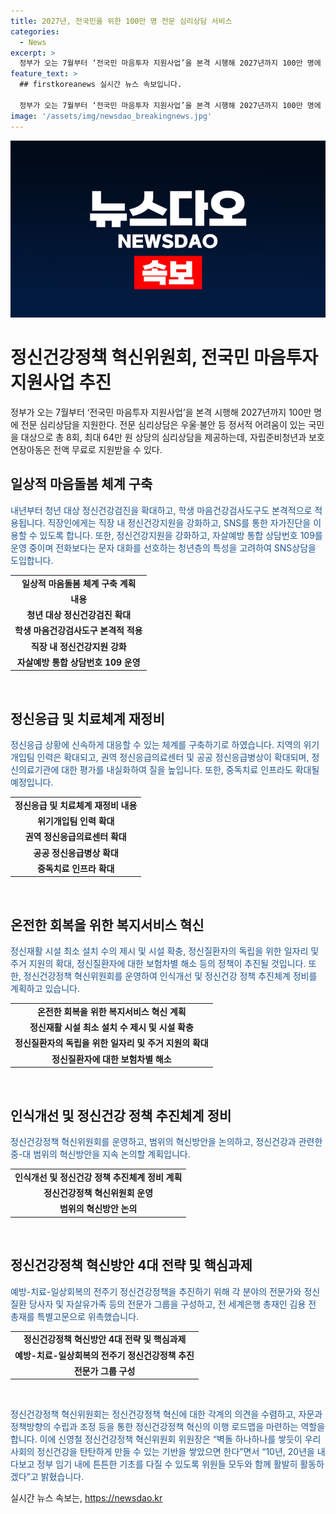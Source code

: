 ```yaml
---
title: 2027년, 전국민을 위한 100만 명 전문 심리상담 서비스
categories:
  - News
excerpt: >
  정부가 오는 7월부터 ‘전국민 마음투자 지원사업’을 본격 시행해 2027년까지 100만 명에 전문 심리상담을 지원한다. 특히 우울·불안 등 정서적 어려움이 있는 국민에게 심리상담을 총 8회 제공(최대 64만 원 상당)하는데, 자립준비청년과 보호연장아동은 전액 무료다.  기사 출처: 정책브리핑 (www.korea.kr)
feature_text: >
  ## firstkoreanews 실시간 뉴스 속보입니다.

  정부가 오는 7월부터 ‘전국민 마음투자 지원사업’을 본격 시행해 2027년까지 100만 명에 전문 심리상담을 지원한다. 특히 우울·불안 등 정서적 어려움이 있는 국민에게 심리상담을 총 8회 제공(최대 64만 원 상당)하는데, 자립준비청년과 보호연장아동은 전액 무료다.  기사 출처: 정책브리핑 (www.korea.kr)
image: '/assets/img/newsdao_breakingnews.jpg'
---
```


<p><img src="/assets/img/newsdao_breakingnews.jpg" alt="firstkoreanews 속보" /></p>

<h1>정신건강정책 혁신위원회, 전국민 마음투자 지원사업 추진</h1>

<p data-ke-size="size16">정부가 오는 7월부터 ‘전국민 마음투자 지원사업’을 본격 시행해 2027년까지 100만 명에 전문 심리상담을 지원한다. 전문 심리상담은 우울·불안 등 정서적 어려움이 있는 국민을 대상으로 총 8회, 최대 64만 원 상당의 심리상담을 제공하는데, 자립준비청년과 보호연장아동은 전액 무료로 지원받을 수 있다.</p>

<h2 data-ke-size="size26">일상적 마음돌봄 체계 구축</h2>

<p><span style="color: #1a5490;">내년부터 청년 대상 정신건강검진을 확대하고, 학생 마음건강검사도구도 본격적으로 적용됩니다. 직장인에게는 직장 내 정신건강지원을 강화하고, SNS를 통한 자가진단을 이용할 수 있도록 합니다. 또한, 정신건강지원을 강화하고, 자살예방 통합 상담번호 109를 운영 중이며 전화보다는 문자 대화를 선호하는 청년층의 특성을 고려하여 SNS상담을 도입합니다.</span></p>

<table>
  <tr>
    <td style="text-align: center; height: 17px;"><b>일상적 마음돌봄 체계 구축 계획</b></td>
  </tr>
  <tr>
    <td style="text-align: center; height: 17px;"><b>내용</b></td>
  </tr>
  <tr>
    <td style="text-align: center; height: 17px;"><b>청년 대상 정신건강검진 확대</b></td>
  </tr>
  <tr>
    <td style="text-align: center; height: 17px;"><b>학생 마음건강검사도구 본격적 적용</b></td>
  </tr>
  <tr>
    <td style="text-align: center; height: 17px;"><b>직장 내 정신건강지원 강화</b></td>
  </tr>
  <tr>
    <td style="text-align: center; height: 17px;"><b>자살예방 통합 상담번호 109 운영</b></td>
  </tr>
</table>

<p data-ke-size="size16">&nbsp;</p>

<h2 data-ke-size="size26">정신응급 및 치료체계 재정비</h2>

<p><span style="color: #1a5490;">정신응급 상황에 신속하게 대응할 수 있는 체계를 구축하기로 하였습니다. 지역의 위기개입팀 인력은 확대되고, 권역 정신응급의료센터 및 공공 정신응급병상이 확대되며, 정신의료기관에 대한 평가를 내실화하여 질을 높입니다. 또한, 중독치료 인프라도 확대될 예정입니다.</span></p>

<table>
  <tr>
    <td style="text-align: center; height: 17px;"><b>정신응급 및 치료체계 재정비 내용</b></td>
  </tr>
  <tr>
    <td style="text-align: center; height: 17px;"><b>위기개입팀 인력 확대</b></td>
  </tr>
  <tr>
    <td style="text-align: center; height: 17px;"><b>권역 정신응급의료센터 확대</b></td>
  </tr>
  <tr>
    <td style="text-align: center; height: 17px;"><b>공공 정신응급병상 확대</b></td>
  </tr>
  <tr>
    <td style="text-align: center; height: 17px;"><b>중독치료 인프라 확대</b></td>
  </tr>
</table>

<p data-ke-size="size16">&nbsp;</p>

<h2 data-ke-size="size26">온전한 회복을 위한 복지서비스 혁신</h2>

<p><span style="color: #1a5490;">정신재활 시설 최소 설치 수의 제시 및 시설 확충, 정신질환자의 독립을 위한 일자리 및 주거 지원의 확대, 정신질환자에 대한 보험차별 해소 등의 정책이 추진될 것입니다. 또한, 정신건강정책 혁신위원회를 운영하여 인식개선 및 정신건강 정책 추진체계 정비를 계획하고 있습니다.</span></p>

<table>
  <tr>
    <td style="text-align: center; height: 17px;"><b>온전한 회복을 위한 복지서비스 혁신 계획</b></td>
  </tr>
  <tr>
    <td style="text-align: center; height: 17px;"><b>정신재활 시설 최소 설치 수 제시 및 시설 확충</b></td>
  </tr>
  <tr>
    <td style="text-align: center; height: 17px;"><b>정신질환자의 독립을 위한 일자리 및 주거 지원의 확대</b></td>
  </tr>
  <tr>
    <td style="text-align: center; height: 17px;"><b>정신질환자에 대한 보험차별 해소</b></td>
  </tr>
</table>

<p data-ke-size="size16">&nbsp;</p>

<h2 data-ke-size="size26">인식개선 및 정신건강 정책 추진체계 정비</h2>

<p><span style="color: #1a5490;">정신건강정책 혁신위원회를 운영하고, 범위의 혁신방안을 논의하고, 정신건강과 관련한 중-대 범위의 혁신방안을 지속 논의할 계획입니다. </span></p>

<table>
  <tr>
    <td style="text-align: center; height: 17px;"><b>인식개선 및 정신건강 정책 추진체계 정비 계획</b></td>
  </tr>
  <tr>
    <td style="text-align: center; height: 17px;"><b>정신건강정책 혁신위원회 운영</b></td>
  </tr>
  <tr>
    <td style="text-align: center; height: 17px;"><b>범위의 혁신방안 논의</b></td>
  </tr>
</table>

<p data-ke-size="size16">&nbsp;</p>

<h2 data-ke-size="size26">정신건강정책 혁신방안 4대 전략 및 핵심과제</h2>

<p><span style="color: #1a5490;">예방-치료-일상회복의 전주기 정신건강정책을 추진하기 위해 각 분야의 전문가와 정신질환 당사자 및 자살유가족 등의 전문가 그룹을 구성하고, 전 세계은행 총재인 김용 전 총재를 특별고문으로 위촉했습니다. </span></p>

<table>
  <tr>
    <td style="text-align: center; height: 17px;"><b>정신건강정책 혁신방안 4대 전략 및 핵심과제</b></td>
  </tr>
  <tr>
    <td style="text-align: center; height: 17px;"><b>예방-치료-일상회복의 전주기 정신건강정책 추진</b></td>
  </tr>
  <tr>
    <td style="text-align: center; height: 17px;"><b>전문가 그룹 구성</b></td>
  </tr>
</table>

<p data-ke-size="size16">&nbsp;</p>

<p><span style="color: #1a5490;">정신건강정책 혁신위원회는 정신건강정책 혁신에 대한 각계의 의견을 수렴하고, 자문과 정책방향의 수립과 조정 등을 통한 정신건강정책 혁신의 이행 로드맵을 마련하는 역할을 합니다. 이에 신영철 정신건강정책 혁신위원회 위원장은 “벽돌 하나하나를 쌓듯이 우리사회의 정신건강을 탄탄하게 만들 수 있는 기반을 쌓았으면 한다”면서 “10년, 20년을 내다보고 정부 임기 내에 튼튼한 기초를 다질 수 있도록 위원들 모두와 함께 활발히 활동하겠다”고 밝혔습니다.</span></p>

<p data-ke-size="size16"></p>
실시간 뉴스 속보는, <a href="https://newsdao.kr" rel="dofollow">https://newsdao.kr</a>


